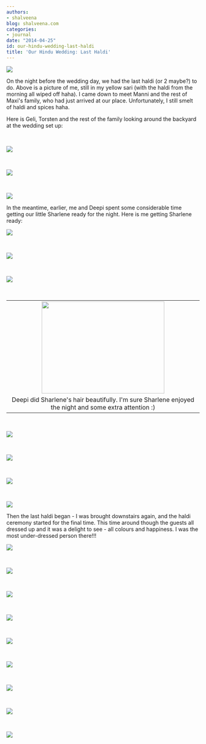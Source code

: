 ```yaml
---
authors:
- shalveena
blog: shalveena.com
categories:
- journal
date: "2014-04-25"
id: our-hindu-wedding-last-haldi
title: 'Our Hindu Wedding: Last Haldi'
---
```


[![](images/bcdb4-dsc_0695.jpg)](https://shalveena.files.wordpress.com/2014/04/bcdb4-dsc_0695.jpg)

On the night before the wedding day, we had the last haldi (or 2 maybe?) to do. Above is a picture of me, still in my yellow sari (with the haldi from the morning all wiped off haha). I came down to meet Manni and the rest of Maxi's family, who had just arrived at our place. Unfortunately, I still smelt of haldi and spices haha.

Here is Geli, Torsten and the rest of the family looking around the backyard at the wedding set up:

 

[![](images/4ceaf-dsc_0697.jpg)](https://shalveena.files.wordpress.com/2014/04/4ceaf-dsc_0697.jpg)

 

[![](images/33028-dsc_0698.jpg)](https://shalveena.files.wordpress.com/2014/04/33028-dsc_0698.jpg)

 

[![](images/0776d-dsc_0699.jpg)](https://shalveena.files.wordpress.com/2014/04/0776d-dsc_0699.jpg)

In the meantime, earlier, me and Deepi spent some considerable time getting our little Sharlene ready for the night. Here is me getting Sharlene ready:

[![](images/a3b92-dscf6575.jpg)](https://shalveena.files.wordpress.com/2014/04/a3b92-dscf6575.jpg)

 

[![](images/35121-dscf6578.jpg)](https://shalveena.files.wordpress.com/2014/04/35121-dscf6578.jpg)

 

[![](images/99468-dscf6583.jpg)](https://shalveena.files.wordpress.com/2014/04/99468-dscf6583.jpg)

 

<table class="tr-caption-container" style="margin-left:auto;margin-right:auto;text-align:center;" cellspacing="0" cellpadding="0" align="center"><tbody><tr><td style="text-align:center;"><a style="margin-left:auto;margin-right:auto;" href="https://shalveena.files.wordpress.com/2014/04/092c8-dscf6584.jpg"><img src="images/092c8-dscf6584.jpg" width="320" height="240" border="0"></a></td></tr><tr><td class="tr-caption" style="text-align:center;">Deepi did Sharlene's hair beautifully. I'm sure Sharlene enjoyed the night and some extra attention :)</td></tr></tbody></table>

 

[![](images/d35c7-dscf6586.jpg)](https://shalveena.files.wordpress.com/2014/04/d35c7-dscf6586.jpg)

 

[![](images/6bd1f-dscf6589.jpg)](https://shalveena.files.wordpress.com/2014/04/6bd1f-dscf6589.jpg)

 

[![](images/b3b3b-dscf6590.jpg)](https://shalveena.files.wordpress.com/2014/04/b3b3b-dscf6590.jpg)

 

[![](images/39780-dscf6591.jpg)](https://shalveena.files.wordpress.com/2014/04/39780-dscf6591.jpg)

Then the last haldi began - I was brought downstairs again, and the haldi ceremony started for the final time. This time around though the guests all dressed up and it was a delight to see - all colours and happiness. I was the most under-dressed person there!!!

[![](images/2f665-dsc_0709.jpg)](https://shalveena.files.wordpress.com/2014/04/2f665-dsc_0709.jpg)

 

[![](images/0c83e-dsc_0711.jpg)](https://shalveena.files.wordpress.com/2014/04/0c83e-dsc_0711.jpg)

 

[![](images/3a628-dsc_0712.jpg)](https://shalveena.files.wordpress.com/2014/04/3a628-dsc_0712.jpg)

 

[![](images/2f062-dsc_0714.jpg)](https://shalveena.files.wordpress.com/2014/04/2f062-dsc_0714.jpg)

 

[![](images/34080-dsc_0715.jpg)](https://shalveena.files.wordpress.com/2014/04/34080-dsc_0715.jpg)

 

[![](images/e8826-dsc_0716.jpg)](https://shalveena.files.wordpress.com/2014/04/e8826-dsc_0716.jpg)

 

[![](images/fbaf8-dsc_0720.jpg)](https://shalveena.files.wordpress.com/2014/04/fbaf8-dsc_0720.jpg)

 

[![](images/83421-dsc_0724.jpg)](https://shalveena.files.wordpress.com/2014/04/83421-dsc_0724.jpg)

 

[![](images/815c6-dsc_0725.jpg)](https://shalveena.files.wordpress.com/2014/04/815c6-dsc_0725.jpg)
